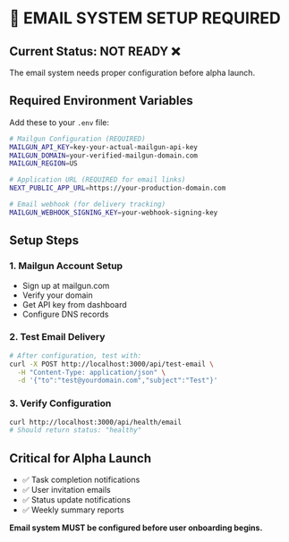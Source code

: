 # 🚨 EMAIL SYSTEM SETUP REQUIRED

## Current Status: NOT READY ❌

The email system needs proper configuration before alpha launch.

## Required Environment Variables

Add these to your `.env` file:

```bash
# Mailgun Configuration (REQUIRED)
MAILGUN_API_KEY=key-your-actual-mailgun-api-key
MAILGUN_DOMAIN=your-verified-mailgun-domain.com
MAILGUN_REGION=US

# Application URL (REQUIRED for email links)
NEXT_PUBLIC_APP_URL=https://your-production-domain.com

# Email webhook (for delivery tracking)
MAILGUN_WEBHOOK_SIGNING_KEY=your-webhook-signing-key
```

## Setup Steps

### 1. Mailgun Account Setup
- Sign up at mailgun.com
- Verify your domain
- Get API key from dashboard
- Configure DNS records

### 2. Test Email Delivery
```bash
# After configuration, test with:
curl -X POST http://localhost:3000/api/test-email \
  -H "Content-Type: application/json" \
  -d '{"to":"test@yourdomain.com","subject":"Test"}'
```

### 3. Verify Configuration
```bash
curl http://localhost:3000/api/health/email
# Should return status: "healthy"
```

## Critical for Alpha Launch
- ✅ Task completion notifications
- ✅ User invitation emails  
- ✅ Status update notifications
- ✅ Weekly summary reports

**Email system MUST be configured before user onboarding begins.**